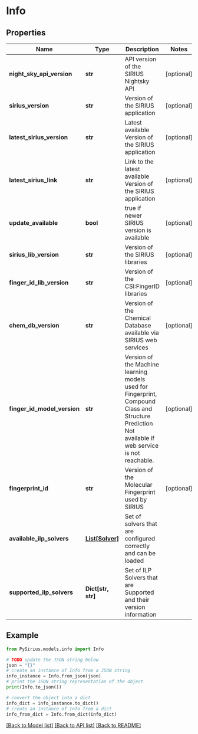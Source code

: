 # Info


## Properties

Name | Type | Description | Notes
------------ | ------------- | ------------- | -------------
**night_sky_api_version** | **str** | API version of the SIRIUS Nightsky API | [optional] 
**sirius_version** | **str** | Version of the SIRIUS application | [optional] 
**latest_sirius_version** | **str** | Latest available Version of the SIRIUS application | [optional] 
**latest_sirius_link** | **str** | Link to the latest available Version of the SIRIUS application | [optional] 
**update_available** | **bool** | true if newer SIRIUS version is available | [optional] 
**sirius_lib_version** | **str** | Version of the SIRIUS libraries | [optional] 
**finger_id_lib_version** | **str** | Version of the CSI:FingerID libraries | [optional] 
**chem_db_version** | **str** | Version of the Chemical Database available via SIRIUS web services | [optional] 
**finger_id_model_version** | **str** | Version of the Machine learning models used for Fingerprint, Compound Class and Structure Prediction  Not available if web service is not reachable. | [optional] 
**fingerprint_id** | **str** | Version of the Molecular Fingerprint used by SIRIUS | [optional] 
**available_ilp_solvers** | [**List[Solver]**](Solver.md) | Set of solvers that are configured correctly and can be loaded | 
**supported_ilp_solvers** | **Dict[str, str]** | Set of ILP Solvers that are Supported and their version information | 

## Example

```python
from PySirius.models.info import Info

# TODO update the JSON string below
json = "{}"
# create an instance of Info from a JSON string
info_instance = Info.from_json(json)
# print the JSON string representation of the object
print(Info.to_json())

# convert the object into a dict
info_dict = info_instance.to_dict()
# create an instance of Info from a dict
info_from_dict = Info.from_dict(info_dict)
```
[[Back to Model list]](../README.md#documentation-for-models) [[Back to API list]](../README.md#documentation-for-api-endpoints) [[Back to README]](../README.md)


